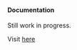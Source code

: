 #### Documentation

Still work in progress.

Visit [here](https://devsome.github.io/sdl-Documentation/)
